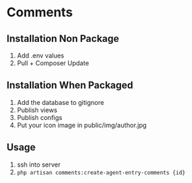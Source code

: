# Comments

## Installation Non Package
1. Add .env values
1. Pull + Composer Update

## Installation When Packaged
1. Add the database to gitignore
1. Publish views
1. Publish configs
1. Put your icon image in public/img/author.jpg

## Usage
1. ssh into server
1. `php artisan comments:create-agent-entry-comments {id}`